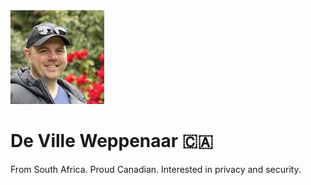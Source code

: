 <img src="/assets/images/profile.jpeg" alt="A portrait shot of De Ville Weppenaar from the shoulders up wearing a cap standing in front of a background of folliage and red flowers." class="gravatar" />

# De Ville Weppenaar 🇨🇦

From South Africa. Proud Canadian. Interested in privacy and security.

<p class="lead">
  <a href="https://bsky.app/profile/dvvv.ca" aria-label="Bluesky" target="_blank" rel="noopener noreferrer" class="social"><i class="fa-brands fa-bluesky"></i></a><!--
  -->&nbsp;<a href="https://github.com/devilleweppenaar" aria-label="GitHub" target="_blank" rel="noopener noreferrer" class="social"><i class="fab fa-github"></i></a><!--
  -->&nbsp;<a href="https://www.linkedin.com/in/devilleweppenaar" aria-label="LinkedIn" target="_blank" rel="noopener noreferrer" class="social"><i class="fab fa-linkedin-in"></i></a>
</p>
